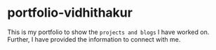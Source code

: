 # portfolio-vidhithakur
This is my portfolio to show the `projects and blogs` I have worked on. Further, I have provided the information to connect with me.
